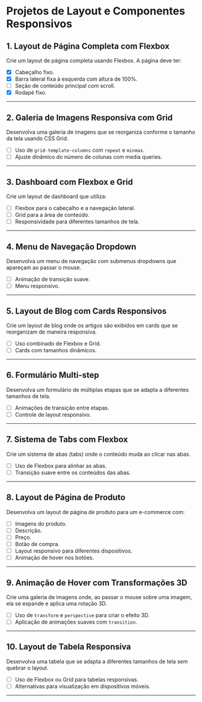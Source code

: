 # Projetos de Layout e Componentes Responsivos

## 1. Layout de Página Completa com Flexbox

Crie um layout de página completa usando Flexbox. A página deve ter:

- [x] Cabeçalho fixo.
- [x] Barra lateral fixa à esquerda com altura de 100%.
- [ ] Seção de conteúdo principal com scroll.
- [x] Rodapé fixo.

---

## 2. Galeria de Imagens Responsiva com Grid

Desenvolva uma galeria de imagens que se reorganiza conforme o tamanho da tela usando CSS Grid.

- [ ] Uso de `grid-template-columns` com `repeat` e `minmax`.
- [ ] Ajuste dinâmico do número de colunas com media queries.

---

## 3. Dashboard com Flexbox e Grid

Crie um layout de dashboard que utiliza:

- [ ] Flexbox para o cabeçalho e a navegação lateral.
- [ ] Grid para a área de conteúdo.
- [ ] Responsividade para diferentes tamanhos de tela.

---

## 4. Menu de Navegação Dropdown

Desenvolva um menu de navegação com submenus dropdowns que apareçam ao passar o mouse.

- [ ] Animação de transição suave.
- [ ] Menu responsivo.

---

## 5. Layout de Blog com Cards Responsivos

Crie um layout de blog onde os artigos são exibidos em cards que se reorganizam de maneira responsiva.

- [ ] Uso combinado de Flexbox e Grid.
- [ ] Cards com tamanhos dinâmicos.

---

## 6. Formulário Multi-step

Desenvolva um formulário de múltiplas etapas que se adapta a diferentes tamanhos de tela.

- [ ] Animações de transição entre etapas.
- [ ] Controle de layout responsivo.

---

## 7. Sistema de Tabs com Flexbox

Crie um sistema de abas (tabs) onde o conteúdo muda ao clicar nas abas.

- [ ] Uso de Flexbox para alinhar as abas.
- [ ] Transição suave entre os conteúdos das abas.

---

## 8. Layout de Página de Produto

Desenvolva um layout de página de produto para um e-commerce com:

- [ ] Imagens do produto.
- [ ] Descrição.
- [ ] Preço.
- [ ] Botão de compra.
- [ ] Layout responsivo para diferentes dispositivos.
- [ ] Animação de hover nos botões.

---

## 9. Animação de Hover com Transformações 3D

Crie uma galeria de imagens onde, ao passar o mouse sobre uma imagem, ela se expande e aplica uma rotação 3D.

- [ ] Uso de `transform` e `perspective` para criar o efeito 3D.
- [ ] Aplicação de animações suaves com `transition`.

---

## 10. Layout de Tabela Responsiva

Desenvolva uma tabela que se adapta a diferentes tamanhos de tela sem quebrar o layout.

- [ ] Uso de Flexbox ou Grid para tabelas responsivas.
- [ ] Alternativas para visualização em dispositivos móveis.

---
